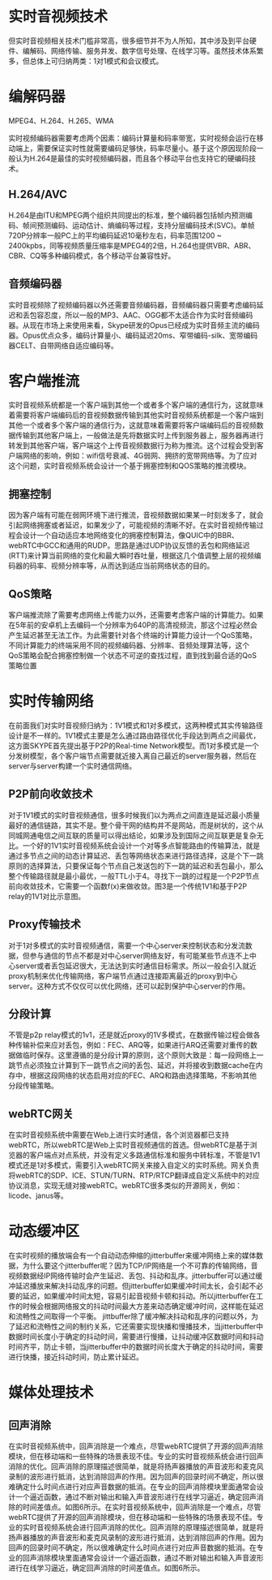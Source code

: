 # 实时音视频技术

但实时音视频相关技术门槛非常高，很多细节并不为人所知，其中涉及到平台硬件、编解码、网络传输、服务并发、数字信号处理、在线学习等。虽然技术体系繁多，但总体上可归纳两类：1对1模式和会议模式。

# 编解码器

MPEG4、H.264、H.265、WMA

实时视频编码器需要考虑两个因素：编码计算量和码率带宽，实时视频会运行在移动端上，需要保证实时性就需要编码足够快，码率尽量小。基于这个原因现阶段一般认为H.264是最佳的实时视频编码器，而且各个移动平台也支持它的硬编码技术。

## H.264/AVC

H.264是由ITU和MPEG两个组织共同提出的标准，整个编码器包括帧内预测编码、帧间预测编码、运动估计、熵编码等过程，支持分层编码技术(SVC)。单帧720P分辨率一般PC上的平均编码延迟10毫秒左右，码率范围1200 ~ 2400kpbs，同等视频质量压缩率是MPEG4的2倍，H.264也提供VBR、ABR、CBR、CQ等多种编码模式，各个移动平台兼容性好。

## 音频编码器

实时音视频除了视频编码器以外还需要音频编码器，音频编码器只需要考虑编码延迟和丢包容忍度，所以一般的MP3、AAC、OGG都不太适合作为实时音频编码器。从现在市场上来使用来看，Skype研发的Opus已经成为实时音频主流的编码器。Opus优点众多，编码计算量小、编码延迟20ms、窄带编码-silk、宽带编码器CELT、自带网络自适应编码等。

# 客户端推流

实时音视频系统都是一个客户端到其他一个或者多个客户端的通信行为，这就意味着需要将客户端编码后的音视频数据传输到其他实时音视频系统都是一个客户端到其他一个或者多个客户端的通信行为，这就意味着需要将客户端编码后的音视频数据传输到其他客户端上，一般做法是先将数据实时上传到服务器上，服务器再进行转发到其他客户端，客户端这个上传音视频数据行为称为推流。这个过程会受到客户端网络的影响，例如：wifi信号衰减、4G弱网、拥挤的宽带网络等。为了应对这个问题，实时音视频系统会设计一个基于拥塞控制和QOS策略的推流模块。

## 拥塞控制

因为客户端有可能在弱网环境下进行推流，音视频数据如果某一时刻发多了，就会引起网络拥塞或者延迟，如果发少了，可能视频的清晰不好。在实时音视频传输过程会设计一个自动适应本地网络变化的拥塞控制算法，像QUIC中的BBR、webRTC中GCC和通用的RUDP。思路是通过UDP协议反馈的丢包和网络延迟(RTT)来计算当前网络的变化和最大瞬时吞吐量，根据这几个值调整上层的视频编码器的码率、视频分辨率等，从而达到适应当前网络状态的目的。

## QoS策略

客户端推流除了需要考虑网络上传能力以外，还需要考虑客户端的计算能力。如果在5年前的安卓机上去编码一个分辨率为640P的高清视频流，那这个过程必然会产生延迟甚至无法工作。为此需要针对各个终端的计算能力设计一个QoS策略，不同计算能力的终端采用不同的视频编码器、分辨率、音频处理算法等，这个QoS策略会配合拥塞控制做一个状态不可逆的查找过程，直到找到最合适的QoS策略位置

# 实时传输网络

在前面我们对实时音视频归纳为：1V1模式和1对多模式，这两种模式其实传输路径设计是不一样的。1V1模式主要是怎么通过路由路径优化手段达到两点之间最优，这方面SKYPE首先提出基于P2P的Real-time Network模型。而1对多模式是一个分发树模型，各个客户端节点需要就近接入离自己最近的server服务器，然后在server与server构建一个实时通信网络。

## P2P前向收敛技术

对于1V1模式的实时音视频通信，很多时候我们以为两点之间直连是延迟最小质量最好的通信链路，其实不是。整个骨干网的结构并不是网站，而是树状的，这个从同城网通电信之间互联的质量可以得出结论，如果涉及到国际之间互联更是复杂无比。一个好的1V1实时音视频系统会设计一个对等多点智能路由的传输算法，就是通过多节点之间的动态计算延迟、丢包等网络状态来进行路径选择，这是个下一跳原则的选择算法，只要保证每个节点自己发送包的下一跳的延迟和丢包最小，那么整个传输路径就是最小最优，一般TTL小于4。寻找下一跳的过程是一个P2P节点前向收敛技术，它需要一个函数f(x)来做收敛。图3是一个传统1V1和基于P2P relay的1V1对比示意图。

## Proxy传输技术

对于1对多模式的实时音视频通信，需要一个中心server来控制状态和分发流数据，但参与通信的节点不都是对中心server网络友好，有可能某些节点连不上中心server或者丢包延迟很大，无法达到实时通信目标需求。所以一般会引入就近proxy机制来优化传输网络，客户端节点通过连接距离最近的proxy到中心server。这种方式不仅仅可以优化网络，还可以起到保护中心server的作用。

## 分段计算

不管是p2p relay模式的1v1，还是就近proxy的1V多模式，在数据传输过程会做各种传输补偿来应对丢包，例如：FEC、ARQ等，如果进行ARQ还需要对重传的数据做临时保存。这里遵循的是分段计算的原则，这个原则大致是：每一段网络上一跳节点必须独立计算到下一跳节点之间的丢包、延迟，并将接收到数据cache在内存中，根据这段网络的状态启用对应的FEC、ARQ和路由选择策略，不影响其他分段传输策略。

## webRTC网关

在实时音视频系统中需要在Web上进行实时通信，各个浏览器都已支持webRTC，所以webRTC是Web上实时音视频通信的首选。但webRTC是基于浏览器的客户端点对点系统，并没有定义多路通信标准和服务中转标准，不管是1V1模式还是1对多模式，需要引入webRTC网关来接入自定义的实时系统。网关负责将webRTC的SDP、ICE、STUN/TURN、RTP/RTCP翻译成自定义系统中的对应协议消息，实现无缝对接webRTC。webRTC很多类似的开源网关，例如：licode、janus等。

# 动态缓冲区

在实时视频的播放端会有一个自动动态伸缩的jitterbuffer来缓冲网络上来的媒体数据，为什么要这个jitterbuffer呢？因为TCP/IP网络是一个不可靠的传输网络，音视频数据经IP网络传输时会产生延迟、丢包、抖动和乱序。jitterbuffer可以通过缓冲延迟播放来解决抖动乱序的问题。但jitterbuffer如果缓冲时间太长，会引起不必要的延迟，如果缓冲时间太短，容易引起音视频卡顿和抖动。所以jitterbuffer在工作的时候会根据网络报文的抖动时间最大方差来动态确定缓冲时间，这样能在延迟和流畅性之间取得一个平衡。
jittbuffer除了缓冲解决抖动和乱序的问题以外，为了延迟和流畅性之间的制约关系，它还需要实现快播和慢播技术，当jitterbuffer中数据时间长度小于确定的抖动时间，需要进行慢播，让抖动缓冲区数据时间和抖动时间齐平，防止卡顿，当jitterbuffer中的数据时间长度大于确定的抖动时间，需要进行快播，接近抖动时间，防止累计延迟。

# 媒体处理技术

## 回声消除


在实时音视频系统中，回声消除是一个难点，尽管webRTC提供了开源的回声消除模块，但在移动端和一些特殊的场景表现不佳。专业的实时音视频系统会进行回声消除的优化。回声消除的原理描述很简单，就是将扬声器播放的声音波形和麦克风录制的波形进行抵消，达到消除回声的作用。因为回声的回录时间不确定，所以很难确定什么时间点进行对应声音数据的抵消。在专业的回声消除模块里面通常会设计一个逼近函数，通过不断对输出和输入声音波形进行在线学习逼近，确定回声消除的时间差值点。如图6所示。在实时音视频系统中，回声消除是一个难点，尽管webRTC提供了开源的回声消除模块，但在移动端和一些特殊的场景表现不佳。专业的实时音视频系统会进行回声消除的优化。回声消除的原理描述很简单，就是将扬声器播放的声音波形和麦克风录制的波形进行抵消，达到消除回声的作用。因为回声的回录时间不确定，所以很难确定什么时间点进行对应声音数据的抵消。在专业的回声消除模块里面通常会设计一个逼近函数，通过不断对输出和输入声音波形进行在线学习逼近，确定回声消除的时间差值点。如图6所示。




